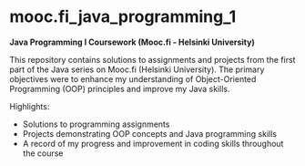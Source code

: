 # mooc.fi_java_programming_1
**Java Programming I Coursework (Mooc.fi - Helsinki University)**

This repository contains solutions to assignments and projects from the first part of the Java series on Mooc.fi (Helsinki University).
The primary objectives were to enhance my understanding of Object-Oriented Programming (OOP) principles and improve my Java skills.

Highlights:
- Solutions to programming assignments
- Projects demonstrating OOP concepts and Java programming skills
- A record of my progress and improvement in coding skills throughout the course
